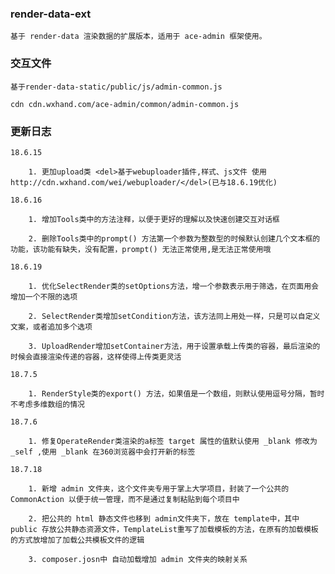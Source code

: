### render-data-ext
    
    基于 render-data 渲染数据的扩展版本，适用于 ace-admin 框架使用。

### 交互文件

    基于render-data-static/public/js/admin-common.js
     
    cdn cdn.wxhand.com/ace-admin/common/admin-common.js

### 更新日志

    18.6.15 
        
        1. 更加upload类 <del>基于webuploader插件,样式、js文件 使用 http://cdn.wxhand.com/wei/webuploader/</del>(已与18.6.19优化)
     
    18.6.16 
     
        1. 增加Tools类中的方法注释，以便于更好的理解以及快速创建交互对话框
         
        2. 删除Tools类中的prompt() 方法第一个参数为整数型的时候默认创建几个文本框的功能，该功能有缺失，没有配置，prompt() 无法正常使用,是无法正常使用哦
     
    18.6.19 
     
        1. 优化SelectRender类的setOptions方法，增一个参数表示用于筛选，在页面用会增加一个不限的选项
     
        2. SelectRender类增加setCondition方法，该方法同上用处一样，只是可以自定义文案，或者追加多个选项
         
        3. UploadRender增加setContainer方法，用于设置承载上传类的容器，最后渲染的时候会直接渲染传递的容器，这样使得上传类更灵活
        
    18.7.5
     
        1. RenderStyle类的export() 方法，如果值是一个数组，则默认使用逗号分隔，暂时不考虑多维数组的情况
        
    18.7.6  
     
        1. 修复OperateRender类渲染的a标签 target 属性的值默认使用 _blank 修改为 _self ,使用 _blank 在360浏览器中会打开新的标签  
        
    18.7.18
     
        1. 新增 admin 文件夹，这个文件夹专用于掌上大学项目，封装了一个公共的 CommonAction 以便于统一管理，而不是通过复制粘贴到每个项目中
         
        2. 把公共的 html 静态文件也移到 admin文件夹下，放在 template中，其中public 存放公共静态资源文件，TemplateList重写了加载模板的方法，在原有的加载模板的方式放增加了加载公共模板文件的逻辑 
        
        3. composer.josn中 自动加载增加 admin 文件夹的映射关系